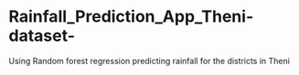 # Rainfall_Prediction_App_Theni-dataset-
Using Random forest regression predicting rainfall for the districts in Theni
